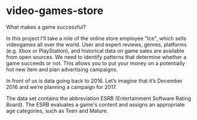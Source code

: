 # video-games-store
What makes a game successful?

In this project I'll take a role of the online store employee "Ice", which sells videogames all over the world. User and expert reviews, genres, platforms (e.g. Xbox or PlayStation), and historical data on game sales are available from open sources. We need to identify patterns that determine whether a game succeeds or not. This allows you to put your money on a potentially hot new item and plan advertising campaigns.

In front of us is data going back to 2016. Let’s imagine that it’s December 2016 and we’re planning a campaign for 2017.

The data set contains the abbreviation ESRB (Entertainment Software Rating Board). The ESRB evaluates a game's content and assigns an appropriate age categories, such as Teen and Mature.
